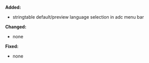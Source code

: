 **Added:**
* stringtable default/preview language selection in adc menu bar 

**Changed:**
* none

**Fixed:**
* none
